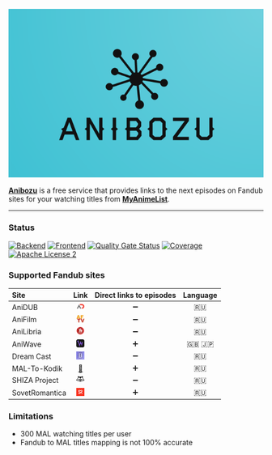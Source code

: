 ![anibozu](/frontend/img/logo.png)

**[Anibozu](https://anibozu.nasirov.info/)** is a free service that provides links to the next episodes on Fandub sites for your watching titles
from **[MyAnimeList](https://myanimelist.net/)**.

---

### Status

[![Backend](https://github.com/nasirov/anibozu/actions/workflows/backend-on_push.yaml/badge.svg?branch=main&event=push)](https://github.com/nasirov/anibozu/actions/workflows/backend-on_push.yaml)
[![Frontend](https://github.com/nasirov/anibozu/actions/workflows/frontend-on_push.yaml/badge.svg?branch=main&event=push)](https://github.com/nasirov/anibozu/actions/workflows/frontend-on_push.yaml)
[![Quality Gate Status](https://sonarcloud.io/api/project_badges/measure?project=nasirov_anibozu&metric=alert_status)](https://sonarcloud.io/dashboard?id=nasirov_anibozu)
[![Coverage](https://sonarcloud.io/api/project_badges/measure?project=nasirov_anibozu&metric=coverage)](https://sonarcloud.io/dashboard?id=nasirov_anibozu)
[![Apache License 2](https://img.shields.io/badge/license-ASF2-blue.svg)](https://www.apache.org/licenses/LICENSE-2.0.txt)

### Supported Fandub sites

| Site                                       |                                         Link                                          | Direct links to episodes | Language  |
|:-------------------------------------------|:-------------------------------------------------------------------------------------:|:------------------------:|:---------:|
| AniDUB                                     |             [![aniDub](/images/favicons/aniDub.png)](https://anidub.com/)             |    :heavy_minus_sign:    |   :ru:    |
| AniFilm                                    |          [![aniFilm](/images/favicons/aniFilm.png)](https://www.anifilm.tv/)          |    :heavy_minus_sign:    |   :ru:    |
| AniLibria                                  |       [![aniLibria](/images/favicons/aniLibria.png)](https://www.anilibria.tv/)       |    :heavy_minus_sign:    |   :ru:    |
| AniWave                                    |            [![aniWave](/images/favicons/aniWave.png)](https://aniwave.to/)            |    :heavy_plus_sign:     | :uk: :jp: |
| Dream Cast                                 |       [![dreamCast](/images/favicons/dreamCast.png)](https://dreamerscast.com/)       |    :heavy_minus_sign:    |   :ru:    |
| MAL-To-Kodik                               |           [:link:](https://github.com/mal-to-kodik/mal-to-kodik.github.io)            |    :heavy_plus_sign:     |   :ru:    |
| SHIZA Project                              |   [![shizaProject](/images/favicons/shizaProject.png)](https://shiza-project.com/)    |    :heavy_minus_sign:    |   :ru:    |
| SovetRomantica                             | [![sovetRomantica](/images/favicons/sovetRomantica.png)](https://sovetromantica.com/) |    :heavy_plus_sign:     |   :ru:    |

### Limitations

- 300 MAL watching titles per user
- Fandub to MAL titles mapping is not 100% accurate